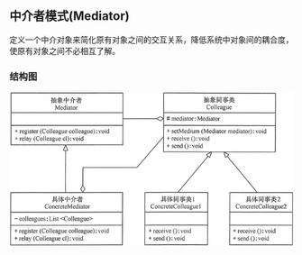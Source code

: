 ## 中介者模式(Mediator)

定义一个中介对象来简化原有对象之间的交互关系，降低系统中对象间的耦合度，使原有对象之间不必相互了解。
### 结构图
![Mediator](images/mediator.png "中介者模式")

